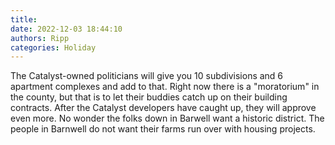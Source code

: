 ```yaml
---
title: 
date: 2022-12-03 18:44:10
authors: Ripp
categories: Holiday
---
```


 The Catalyst-owned politicians will give you 10 subdivisions and 6 apartment complexes and add to that. Right now there is a "moratorium" in the county, but that is to let their buddies catch up on their building contracts.  After the Catalyst developers have caught up, they will approve even more.
No wonder the folks down in Barwell want a historic district.  The people in Barnwell do not want their farms run over with housing projects.